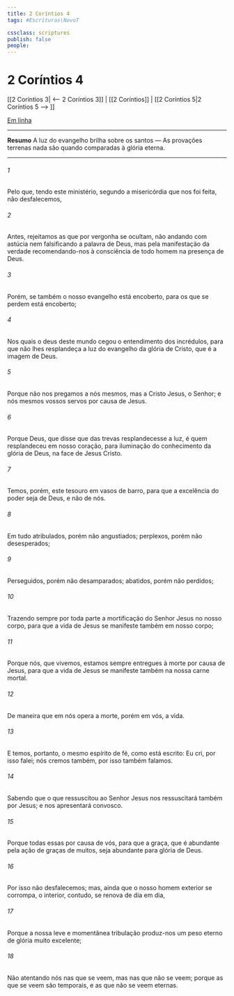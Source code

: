 ```yaml
---
title: 2 Coríntios 4
tags: #Escrituras\NovoT

cssclass: scriptures
publish: false
people:
---
```


# 2 Coríntios 4
[[2 Coríntios 3| <-- 2 Coríntios 3]] | [[2 Coríntios]] | [[2 Coríntios 5|2 Coríntios 5 --> ]]

[Em linha](https://churchofjesuschrist.org/study/scriptures/nt/2-cor/4?lang=por)

---
__Resumo__
A luz do evangelho brilha sobre os santos — As provações terrenas nada são quando comparadas à glória eterna.

---
###### 1 
Pelo que, tendo este ministério, segundo a misericórdia que nos foi feita, não desfalecemos,

###### 2 
Antes, rejeitamos as  que por vergonha se ocultam, não andando com astúcia nem falsificando a palavra de Deus, mas pela manifestação da verdade recomendando-nos à consciência de todo homem na presença de Deus.

###### 3 
Porém, se também o nosso evangelho está encoberto, para os que se perdem está encoberto;

###### 4 
Nos quais o deus deste mundo cegou o entendimento dos incrédulos, para que não lhes resplandeça a luz do evangelho da glória de Cristo, que é a imagem de Deus.

###### 5 
Porque não nos pregamos a nós mesmos, mas a Cristo Jesus, o Senhor; e nós mesmos  vossos servos por causa de Jesus.

###### 6 
Porque Deus, que disse que das trevas resplandecesse a luz, é quem resplandeceu em nosso coração, para iluminação do conhecimento da glória de Deus, na face de Jesus Cristo.

###### 7 
Temos, porém, este tesouro em vasos de barro, para que a excelência do poder seja de Deus, e não de nós.

###### 8 
Em tudo  atribulados, porém não angustiados; perplexos, porém não desesperados;

###### 9 
Perseguidos, porém não desamparados; abatidos, porém não perdidos;

###### 10 
Trazendo sempre por toda parte a mortificação do Senhor Jesus no nosso corpo, para que a vida de Jesus se manifeste também em nosso corpo;

###### 11 
Porque nós, que vivemos, estamos sempre entregues à morte por causa de Jesus, para que a vida de Jesus se manifeste também na nossa carne mortal.

###### 12 
De maneira que em nós opera a morte, porém em vós, a vida.

###### 13 
E temos, portanto, o mesmo espírito de fé, como está escrito: Eu cri, por isso falei; nós cremos também, por isso também falamos.

###### 14 
Sabendo que o que ressuscitou ao Senhor Jesus nos ressuscitará também por Jesus; e nos apresentará convosco.

###### 15 
Porque todas essas  por causa de vós, para que a graça, que é abundante pela ação de graças de muitos, seja abundante para glória de Deus.

###### 16 
Por isso não desfalecemos; mas, ainda que o nosso homem exterior se corrompa, o interior, contudo, se renova de dia em dia,

###### 17 
Porque a nossa leve e momentânea tribulação produz-nos um peso eterno de glória muito excelente;

###### 18 
Não atentando nós nas  que se veem, mas nas que não se veem; porque as que se veem são temporais, e as que não se veem  eternas.

